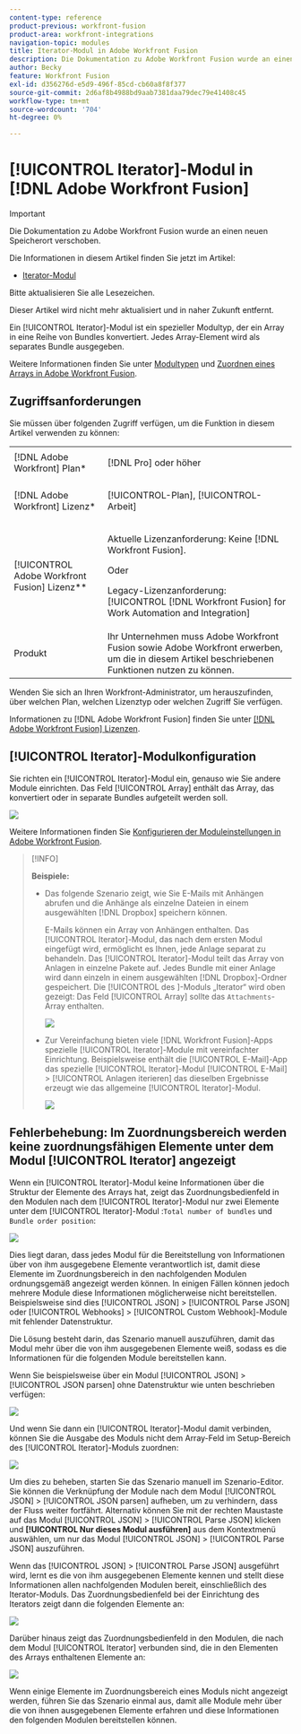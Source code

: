 ```yaml
---
content-type: reference
product-previous: workfront-fusion
product-area: workfront-integrations
navigation-topic: modules
title: Iterator-Modul in Adobe Workfront Fusion
description: Die Dokumentation zu Adobe Workfront Fusion wurde an einen neuen Speicherort verschoben. Dieser Artikel ist veraltet, enthält jedoch einen Link zum neuen Artikel, der diese Funktion behandelt.
author: Becky
feature: Workfront Fusion
exl-id: d356276d-e5d9-496f-85cd-cb60a8f8f377
source-git-commit: 2d6af8b4988bd9aab7381daa79dec79e41408c45
workflow-type: tm+mt
source-wordcount: '704'
ht-degree: 0%

---
```


# [!UICONTROL Iterator]-Modul in [!DNL Adobe Workfront Fusion]

>[!IMPORTANT]
>
>Die Dokumentation zu Adobe Workfront Fusion wurde an einen neuen Speicherort verschoben.
>
>Die Informationen in diesem Artikel finden Sie jetzt im Artikel:
>
>* [Iterator-Modul](https://experienceleague.adobe.com/docs/workfront-fusion/using/references/modules/iterator-module.html)
>
>Bitte aktualisieren Sie alle Lesezeichen.
>
>Dieser Artikel wird nicht mehr aktualisiert und in naher Zukunft entfernt.

Ein [!UICONTROL Iterator]-Modul ist ein spezieller Modultyp, der ein Array in eine Reihe von Bundles konvertiert. Jedes Array-Element wird als separates Bundle ausgegeben.

Weitere Informationen finden Sie unter [Modultypen](../../workfront-fusion/modules/module-types.md) und [Zuordnen eines Arrays in Adobe Workfront Fusion](../../workfront-fusion/mapping/map-an-array.md).

## Zugriffsanforderungen

Sie müssen über folgenden Zugriff verfügen, um die Funktion in diesem Artikel verwenden zu können:

<table style="table-layout:auto">
 <col> 
 <col> 
 <tbody> 
  <tr> 
    <td role="rowheader">[!DNL Adobe Workfront] Plan*</td> 
   <td> <p>[!DNL Pro] oder höher</p> </td> 
  </tr> 
  <tr data-mc-conditions=""> 
   <td role="rowheader">[!DNL Adobe Workfront] Lizenz*</td> 
   <td> <p>[!UICONTROL-Plan], [!UICONTROL-Arbeit]</p> </td> 
  </tr> 
  <tr> 
   <td role="rowheader">[!UICONTROL Adobe Workfront Fusion] Lizenz**</td> 
   <td>
   <p>Aktuelle Lizenzanforderung: Keine [!DNL Workfront Fusion].</p>
   <p>Oder</p>
   <p>Legacy-Lizenzanforderung: [!UICONTROL [!DNL Workfront Fusion] for Work Automation and Integration] </p>
   </td> 
  </tr> 
  <tr> 
   <td role="rowheader">Produkt</td> 
   <td>Ihr Unternehmen muss Adobe Workfront Fusion sowie Adobe Workfront erwerben, um die in diesem Artikel beschriebenen Funktionen nutzen zu können.</td> 
  </tr> 
 </tbody> 
</table>

Wenden Sie sich an Ihren Workfront-Administrator, um herauszufinden, über welchen Plan, welchen Lizenztyp oder welchen Zugriff Sie verfügen.

Informationen zu [!DNL Adobe Workfront Fusion] finden Sie unter [[!DNL Adobe Workfront Fusion] Lizenzen](../../workfront-fusion/get-started/license-automation-vs-integration.md).

## [!UICONTROL Iterator]-Modulkonfiguration

Sie richten ein [!UICONTROL Iterator]-Modul ein, genauso wie Sie andere Module einrichten. Das Feld [!UICONTROL Array] enthält das Array, das konvertiert oder in separate Bundles aufgeteilt werden soll.

![](assets/set-up-iterator-350x190.jpg)

Weitere Informationen finden Sie [Konfigurieren der Moduleinstellungen in Adobe Workfront Fusion](../../workfront-fusion/modules/configure-a-modules-settings.md).

>[!INFO]
>
>**Beispiele:**
>
>* Das folgende Szenario zeigt, wie Sie E-Mails mit Anhängen abrufen und die Anhänge als einzelne Dateien in einem ausgewählten [!DNL Dropbox] speichern können.
>
>   E-Mails können ein Array von Anhängen enthalten. Das [!UICONTROL Iterator]-Modul, das nach dem ersten Modul eingefügt wird, ermöglicht es Ihnen, jede Anlage separat zu behandeln. Das [!UICONTROL Iterator]-Modul teilt das Array von Anlagen in einzelne Pakete auf. Jedes Bundle mit einer Anlage wird dann einzeln in einem ausgewählten [!DNL Dropbox]-Ordner gespeichert. Die [!UICONTROL  des ]-Moduls „Iterator“ wird oben gezeigt: Das Feld [!UICONTROL Array] sollte das `Attachments`-Array enthalten.
>
>   ![](assets/attachments-array-350x154.jpg)
>
>* Zur Vereinfachung bieten viele [!DNL Workfront Fusion]-Apps spezielle [!UICONTROL Iterator]-Module mit vereinfachter Einrichtung. Beispielsweise enthält die [!UICONTROL E-Mail]-App das spezielle [!UICONTROL Iterator]-Modul [!UICONTROL E-Mail] > [!UICONTROL Anlagen iterieren] das dieselben Ergebnisse erzeugt wie das allgemeine [!UICONTROL Iterator]-Modul.
>
>   ![](assets/specialized-iterators-350x135.jpg)


## Fehlerbehebung: Im Zuordnungsbereich werden keine zuordnungsfähigen Elemente unter dem Modul [!UICONTROL Iterator] angezeigt

Wenn ein [!UICONTROL Iterator]-Modul keine Informationen über die Struktur der Elemente des Arrays hat, zeigt das Zuordnungsbedienfeld in den Modulen nach dem [!UICONTROL Iterator]-Modul nur zwei Elemente unter dem [!UICONTROL Iterator]-Modul :`Total number of bundles` und `Bundle order position`:

![](assets/mapping-panel-doesnt-display-350x147.png)

Dies liegt daran, dass jedes Modul für die Bereitstellung von Informationen über von ihm ausgegebene Elemente verantwortlich ist, damit diese Elemente im Zuordnungsbereich in den nachfolgenden Modulen ordnungsgemäß angezeigt werden können. In einigen Fällen können jedoch mehrere Module diese Informationen möglicherweise nicht bereitstellen. Beispielsweise sind dies [!UICONTROL JSON] > [!UICONTROL Parse JSON] oder [!UICONTROL Webhooks] > [!UICONTROL Custom Webhook]-Module mit fehlender Datenstruktur.

Die Lösung besteht darin, das Szenario manuell auszuführen, damit das Modul mehr über die von ihm ausgegebenen Elemente weiß, sodass es die Informationen für die folgenden Module bereitstellen kann.

Wenn Sie beispielsweise über ein Modul [!UICONTROL JSON] > [!UICONTROL JSON parsen] ohne Datenstruktur wie unten beschrieben verfügen:

![](assets/json-parse-json-350x285.png)

Und wenn Sie dann ein [!UICONTROL Iterator]-Modul damit verbinden, können Sie die Ausgabe des Moduls nicht dem Array-Feld im Setup-Bereich des [!UICONTROL Iterator]-Moduls zuordnen:

![](assets/connect-iterator-module-350x146.png)

Um dies zu beheben, starten Sie das Szenario manuell im Szenario-Editor. Sie können die Verknüpfung der Module nach dem Modul [!UICONTROL JSON] > [!UICONTROL JSON parsen] aufheben, um zu verhindern, dass der Fluss weiter fortfährt. Alternativ können Sie mit der rechten Maustaste auf das Modul [!UICONTROL JSON] > [!UICONTROL Parse JSON] klicken und **[!UICONTROL Nur dieses Modul ausführen]** aus dem Kontextmenü auswählen, um nur das Modul [!UICONTROL JSON] > [!UICONTROL Parse JSON] auszuführen.

Wenn das [!UICONTROL JSON] > [!UICONTROL Parse JSON] ausgeführt wird, lernt es die von ihm ausgegebenen Elemente kennen und stellt diese Informationen allen nachfolgenden Modulen bereit, einschließlich des Iterator-Moduls. Das Zuordnungsbedienfeld bei der Einrichtung des Iterators zeigt dann die folgenden Elemente an:

![](assets/mapping-panel-displays-items-350x131.png)

Darüber hinaus zeigt das Zuordnungsbedienfeld in den Modulen, die nach dem Modul [!UICONTROL Iterator] verbunden sind, die in den Elementen des Arrays enthaltenen Elemente an:

![](assets/items-contained-in-array-350x156.png)

Wenn einige Elemente im Zuordnungsbereich eines Moduls nicht angezeigt werden, führen Sie das Szenario einmal aus, damit alle Module mehr über die von ihnen ausgegebenen Elemente erfahren und diese Informationen den folgenden Modulen bereitstellen können.
